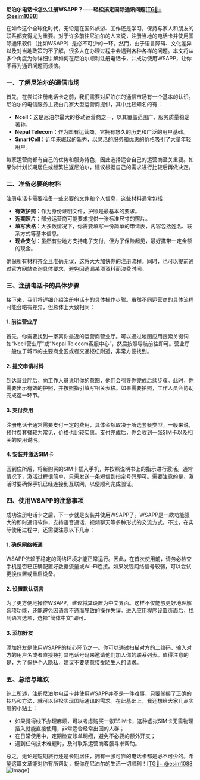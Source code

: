 **尼泊尔电话卡怎么注册WSAPP？——轻松搞定国际通讯问题[[TG💪+ @esim1088](https://t.me/s/esim1088)]**

在如今这个全球化时代，无论是在国外旅游、工作还是学习，保持与家人和朋友的联系都变得尤为重要。对于许多前往尼泊尔的人来说，注册当地的电话卡并使用国际通讯软件（比如WSAPP）是必不可少的一环。然而，由于语言障碍、文化差异以及对当地政策的不了解，很多人在办理过程中会遇到各种各样的问题。本文将从多个角度为你详细讲解如何在尼泊尔顺利注册电话卡，并成功使用WSAPP，让你不再为通讯问题而烦恼。

### 一、了解尼泊尔的通信市场

首先，在尝试注册电话卡之前，我们需要对尼泊尔的通信市场有一个基本的认识。尼泊尔的电信服务主要由几家大型运营商提供，其中比较知名的有：

- **Ncell**：这是尼泊尔最大的移动运营商之一，以其覆盖范围广、服务质量稳定著称。
- **Nepal Telecom**：作为国有运营商，它拥有悠久的历史和广泛的用户基础。
- **SmartCell**：近年来崛起的新秀，以灵活的服务和优惠的价格吸引了大量年轻用户。

每家运营商都有自己的优势和服务特色，因此选择适合自己的运营商至关重要。如果你计划长期居住或频繁往返尼泊尔，建议根据自己的需求进行比较后再做决定。

### 二、准备必要的材料

注册电话卡需要准备一些必要的文件和个人信息，这些材料通常包括：

- **有效护照**：作为身份证明文件，护照是最基本的要求。
- **近期照片**：部分运营商可能要求提供一张标准尺寸的照片。
- **填写表格**：大多数情况下，你需要填写一份简单的申请表，内容包括姓名、联系方式等基本信息。
- **现金支付**：虽然有些地方支持电子支付，但为了保险起见，最好携带一定金额的现金。

确保所有材料齐全且准确无误，这将大大加快你的注册流程。同时，也可以提前通过官方网站查询具体要求，避免因遗漏某项资料而浪费时间。

### 三、注册电话卡的具体步骤

接下来，我们将详细介绍注册电话卡的具体操作步骤。虽然不同运营商的具体流程可能会略有差异，但总体上大致相同：

#### 1. 前往营业厅

首先，你需要找到一家离你最近的运营商营业厅。可以通过地图应用搜索关键词如“Ncell营业厅”或“Nepal Telecom客服中心”，然后按照导航前往即可。营业厅一般位于城市的主要商业区或者交通枢纽附近，非常方便找到。

#### 2. 提交申请材料

到达营业厅后，向工作人员说明你的意图，他们会引导你完成后续步骤。此时，你需要出示有效的护照，并按照指引填写相关表格。如果需要拍照，工作人员会协助完成这一环节。

#### 3. 支付费用

注册电话卡通常需要支付一定的费用，具体金额取决于所选套餐类型。一般来说，预付费套餐较为常见，价格也比较实惠。支付完成后，你会收到一张SIM卡以及相关的使用说明。

#### 4. 安装并激活SIM卡

回到住所后，将新购买的SIM卡插入手机，并按照说明书上的指示进行激活。通常情况下，激活过程很简单，只需发送一条短信到指定号码即可。需要注意的是，激活时要确保手机已经连接到互联网，以便顺利完成验证。

### 四、使用WSAPP的注意事项

成功注册电话卡之后，下一步就是安装并使用WSAPP了。WSAPP是一款功能强大的即时通讯软件，支持语音通话、视频聊天等多种形式的交流方式。不过，在实际使用过程中，还需要注意以下几点：

#### 1. 确保网络畅通

WSAPP依赖于稳定的网络环境才能正常运行。因此，在首次使用前，请务必检查手机是否已正确配置好数据流量或Wi-Fi连接。如果发现网络信号较弱，可以尝试更换位置或重启设备。

#### 2. 设置默认语言

为了更方便地操作WSAPP，建议将其设置为中文界面。这样不仅能够更好地理解各项功能，还能避免因语言不通而导致的操作失误。进入应用程序设置页面后，找到语言选项，选择“简体中文”即可。

#### 3. 添加好友

添加好友是使用WSAPP的核心环节之一。你可以通过扫描对方的二维码、输入对方的用户名或者直接拨打其电话号码来邀请他们加入你的联系列表。值得注意的是，为了保护个人隐私，建议不要随意接受陌生人的请求。

### 五、总结与建议

综上所述，注册尼泊尔电话卡并使用WSAPP并不是一件难事，只要掌握了正确的技巧和方法，就可以轻松实现国际通讯的需求。在此基础上，我还想给大家几点实用的小贴士：

- 如果觉得线下办理麻烦，可以考虑购买一张ESIM卡，这种虚拟SIM卡无需物理插入就能直接使用，非常适合经常出国的人群；
- 在日常使用中，定期检查账单明细，避免不必要的额外开支；
- 遇到任何技术难题时，及时联系运营商客服寻求帮助。

总之，无论是短期旅行还是长期居住，拥有一张可靠的电话卡都是必不可少的。希望这篇文章能对你有所帮助，祝你在尼泊尔的生活一切顺利！[[TG💪+ @esim1088](https://t.me/s/esim1088) ![Image](https://i.postimg.cc/4NQfJmqS/Snipaste-2025-05-13-00-14-12.png)]